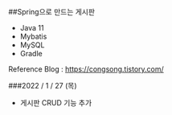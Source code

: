 ##Spring으로 만드는 게시판

- Java 11 
- Mybatis 
- MySQL
- Gradle

Reference Blog : https://congsong.tistory.com/

###2022 / 1 / 27 (목)
- 게시판 CRUD 기능 추가